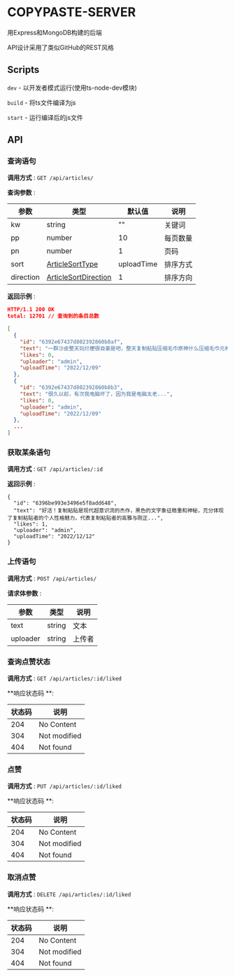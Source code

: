 # COPYPASTE-SERVER

用Express和MongoDB构建的后端

API设计采用了类似GitHub的REST风格

## Scripts

`dev` - 以开发者模式运行(使用ts-node-dev模块)

`build` - 将ts文件编译为js

`start` - 运行编译后的js文件

## API

### 查询语句

**调用方式** : `GET /api/articles/`

**查询参数** :

| 参数      | 类型                                       | 默认值     | 说明     |
| --------- | ------------------------------------------ | ---------- | -------- |
| kw        | string                                     | ""         | 关键词   |
| pp        | number                                     | 10         | 每页数量 |
| pn        | number                                     | 1          | 页码     |
| sort      | [ArticleSortType](src/utils/enums.ts)      | uploadTime | 排序方式 |
| direction | [ArticleSortDirection](src/utils/enums.ts) | 1          | 排序方向 |

**返回示例**  :

```json
HTTP/1.1 200 OK
total: 12701 // 查询到的条目总数

[
  {
    "id": "6392e67437d802392860b8af",
    "text": "一群沙皮整天玩烂梗很自豪是吧，整天复制粘贴压缩毛巾原神什么压缩毛巾元神喷雾...",
    "likes": 0,
    "uploader": "admin",
    "uploadTime": "2022/12/09"
  },
  {
    "id": "6392e67437d802392860b8b3",
    "text": "很久以前，有次我电脑坏了，因为我是电脑太老...",
    "likes": 0,
    "uploader": "admin",
    "uploadTime": "2022/12/09"
  },
  ...
]
```

### 获取某条语句

**调用方式** : `GET /api/articles/:id`

**返回示例** :

```
{
  "id": "6396be993e3496e5f8add648",
  "text": "好活！复制粘贴是现代超意识流的杰作，黑色的文字象征稳重和神秘，充分体现了复制粘贴者的个人性格魅力，代表复制粘贴者的高雅与刚正...",
  "likes": 1,
  "uploader": "admin",
  "uploadTime": "2022/12/12"
}
```

### 上传语句

**调用方式** : `POST /api/articles/`

**请求体参数** :

| 参数     | 类型   | 说明   |
| -------- | ------ | ------ |
| text     | string | 文本   |
| uploader | string | 上传者 |

### 查询点赞状态

**调用方式** : `GET /api/articles/:id/liked`

**响应状态码 **:

| 状态码 | 说明         |
| ------ | ------------ |
| 204    | No Content   |
| 304    | Not modified |
| 404    | Not found    |

### 点赞

**调用方式** : `PUT /api/articles/:id/liked`

**响应状态码 **:

| 状态码 | 说明         |
| ------ | ------------ |
| 204    | No Content   |
| 304    | Not modified |
| 404    | Not found    |

### 取消点赞

**调用方式** : `DELETE /api/articles/:id/liked`

**响应状态码 **:

| 状态码 | 说明         |
| ------ | ------------ |
| 204    | No Content   |
| 304    | Not modified |
| 404    | Not found    |
